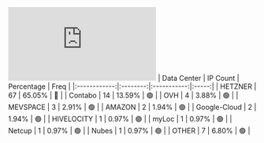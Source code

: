 ![Diagramm](https://github.com/obajay/StateSync-snapshots/blob/main/Projects/Ojo/1/README.md)
| Data Center | IP Count | Percentage | Freq |
|:------------:|:--------:|:-----------:|:-----:|
| HETZNER | 67 | 65.05% | 🔴 |
| Contabo | 14 | 13.59% | 🟢 |
| OVH | 4 | 3.88% | 🟢 |
| MEVSPACE | 3 | 2.91% | 🟢 |
| AMAZON | 2 | 1.94% | 🟢 |
| Google-Cloud | 2 | 1.94% | 🟢 |
| HIVELOCITY | 1 | 0.97% | 🟢 |
| myLoc | 1 | 0.97% | 🟢 |
| Netcup | 1 | 0.97% | 🟢 |
| Nubes | 1 | 0.97% | 🟢 |
| OTHER | 7 | 6.80% | 🟢 |